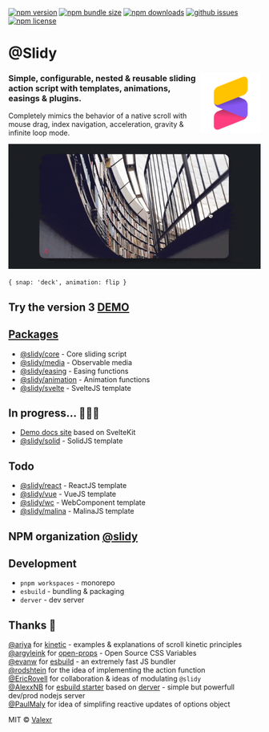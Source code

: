 [![npm version](https://img.shields.io/npm/v/@slidy/core)](https://www.npmjs.com/package/@slidy/core)
[![npm bundle size](https://img.shields.io/bundlephobia/minzip/@slidy/core?label=minzip)](https://bundlephobia.com/package/@slidy/core)
[![npm downloads](https://img.shields.io/npm/dt/@slidy/core)](https://www.npmjs.com/package/@slidy/core)
[![github issues](https://img.shields.io/github/issues/valexr/slidy)](https://github.com/Valexr/slidy/issues)
[![npm license](https://img.shields.io/npm/l/@slidy/core)](https://www.npmjs.com/package/@slidy/core)

# @Slidy

### <img align="right" width="120" src="Slidy.png"> Simple, configurable, nested & reusable sliding action script with templates, animations, easings & plugins.

Сompletely mimics the behavior of a native scroll with mouse drag, index navigation, acceleration, gravity & infinite loop mode.

<img src="flip.gif">

`{ snap: 'deck', animation: flip }`

## Try the version 3 [DEMO](https://slidy-core.surge.sh/)

## [Packages](https://github.com/Valexr/slidy/tree/master/packages)

- [@slidy/core](https://github.com/Valexr/slidy/tree/master/packages/core) - Core sliding script
- [@slidy/media](https://github.com/Valexr/slidy/tree/master/packages/media) - Observable media
- [@slidy/easing](https://github.com/Valexr/slidy/tree/master/packages/easing) - Easing functions
- [@slidy/animation](https://github.com/Valexr/slidy/tree/master/packages/animation) - Animation functions
- [@slidy/svelte](https://github.com/Valexr/slidy/tree/master/packages/svelte) - SvelteJS template

## In progress... 👨🏻‍💻

- [Demo docs site](https://github.com/Valexr/slidy/tree/master/www) based on SvelteKit
- [@slidy/solid](https://github.com/Valexr/slidy/tree/master/packages/solid) - SolidJS template

## Todo

- [@slidy/react](https://github.com/Valexr/slidy/tree/master/packages/react) - ReactJS template
- [@slidy/vue](https://github.com/Valexr/slidy/tree/master/packages/vue) - VueJS template
- [@slidy/wc](https://github.com/Valexr/slidy/tree/master/packages/wc) - WebComponent template
- [@slidy/malina](https://github.com/Valexr/slidy/tree/master/packages/malina) - MalinaJS template

## NPM organization [@slidy](https://www.npmjs.com/org/slidy)

## Development

- `pnpm workspaces` - monorepo
- `esbuild` - bundling & packaging
- `derver` - dev server

## Thanks 🎉

[@ariya](https://github.com/ariya) for [kinetic](https://github.com/ariya/kinetic) - examples & explanations of scroll kinetic principles  
[@argyleink](https://github.com/argyleink) for [open-props](https://github.com/argyleink/open-props) - Open Source CSS Variables  
[@evanw](https://github.com/evanw) for [esbuild](https://github.com/evanw/esbuild) - an extremely fast JS bundler  
[@rodshtein](https://github.com/rodshtein) for the idea of implementing the action function  
[@EricRovell](https://github.com/EricRovell) for collaboration & ideas of modulating `@slidy`  
[@AlexxNB](https://github.com/AlexxNB) for [esbuild starter](https://github.com/AlexxNB/svelte-esbuild-starter) based on [derver](https://github.com/AlexxNB/derver) - simple but powerfull dev/prod nodejs server  
[@PaulMaly](https://github.com/PaulMaly) for idea of simplifing reactive updates of options object

MIT &copy; [Valexr](https://github.com/Valexr)
